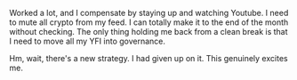 Worked a lot, and I compensate by staying up and watching Youtube. I need to mute all crypto from my feed. I can totally make it to the end of the month without checking. The only thing holding me back from a clean break is that I need to move all my YFI into governance.

Hm, wait, there's a new strategy. I had given up on it. This genuinely excites me.
